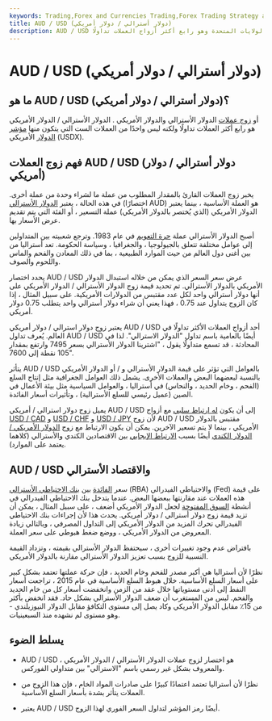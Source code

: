```yaml
---
keywords: Trading,Forex and Currencies Trading,Forex Trading Strategy and Education,Strategy and Education
title: AUD / USD (دولار أسترالي / دولار أمريكي)
description: AUD / USD هو اختصار لتقاطع العملات في أستراليا والولايات المتحدة وهو رابع أكثر أزواج العملات تداولًا.
---
```


# AUD / USD (دولار أسترالي / دولار أمريكي)
## ما هو AUD / USD (دولار أسترالي / دولار أمريكي)؟

أو [زوج عملات](/currencypair) الدولار الأسترالي والدولار الأمريكي . الدولار الأسترالي / الدولار الأمريكي هو رابع أكثر العملات تداولًا ولكنه ليس واحدًا من العملات الست التي يتكون منها [مؤشر الدولار](/usdx) الأمريكي (USDX).

## فهم زوج العملات AUD / USD (دولار أسترالي / دولار أمريكي)

يخبر زوج العملات القارئ بالمقدار المطلوب من عملة ما لشراء وحدة من عملة أخرى. في هذه الحالة ، يعتبر [الدولار الأسترالي](/aud) (اختصارًا AUD) هو العملة الأساسية ، بينما يعتبر الدولار الأمريكي (الذي يُختصر بالدولار الأمريكي) عملة التسعير ، أو الفئة التي يتم تقديم عرض الأسعار بها.

أصبح الدولار الأسترالي عملة [حرة التعويم](/floatingexchangerate) في عام 1983. وترجع شعبيته بين المتداولين إلى عوامل مختلفة تتعلق بالجيولوجيا ، والجغرافيا ، وسياسة الحكومة. تعد أستراليا من بين أغنى دول العالم من حيث الموارد الطبيعية ، بما في ذلك المعادن والفحم والماس واللحوم والصوف.

يحدد اختصار AUD / USD عرض سعر السعر الذي يمكن من خلاله استبدال الدولار الأمريكي بالدولار الأسترالي. تم تحديد قيمة زوج الدولار الأسترالي / الدولار الأمريكي على أنها دولار أسترالي واحد لكل عدد مقتبس من الدولارات الأمريكية. على سبيل المثال ، إذا كان الزوج يتداول عند 0.75 ، فهذا يعني أن شراء دولار أسترالي واحد يتطلب 0.75 دولار أمريكي.

يعتبر زوج دولار استرالي / دولار أمريكي AUD / USD أحد أزواج العملات الأكثر تداولًا في العالم. يُعرف تداول AUD / USD أيضًا بالعامية باسم تداول "الدولار الاسترالي". لذا في المحادثة ، قد تسمع متداولًا يقول ، "اشترينا الدولار الأسترالي بسعر 7495 وارتفع بمقدار 105 نقطة إلى 7600".

يتأثر AUD / USD بالعوامل التي تؤثر على قيمة الدولار الأسترالي و / أو الدولار الأمريكي بالنسبة لبعضهما البعض والعملات الأخرى. يشمل ذلك العوامل الجغرافية مثل إنتاج السلع (الفحم ، وخام الحديد ، والنحاس) في أستراليا ، والعوامل السياسية مثل بيئة الأعمال في الصين (عميل رئيسي للسلع الأسترالية) ، وتأثيرات أسعار الفائدة.

يميل زوج دولار استرالي / أمريكي AUD / USD إلى أن يكون [له ارتباط سلبي](/negative-correlation) مع أزواج [USD / CAD](/usd-cad-us-dollar-canadian-dollar-currency-pair) و [USD / CHF](/usd-chf-us-dollar-swiss-franc-currency-pair) و [USD / JPY](/usd-jpy-us-dollar-japanese-yen-currency-pair) لأن زوج AUD / USD مقتبس بالدولار الأمريكي ، بينما لا يتم تسعير الآخرين. يمكن أن يكون الارتباط مع زوج [الدولار الأمريكي / الدولار الكندي](/usd-cad-us-dollar-canadian-dollar-currency-pair) أيضًا بسبب [الارتباط الإيجابي](/positive-correlation) بين الاقتصادين الكندي والأسترالي (كلاهما يعتمد على الموارد).

## AUD / USD والاقتصاد الأسترالي

سعر [الفائدة](/interest-rate-differential) بين [بنك الاحتياطي الأسترالي](/reserve-bank-of-australia) (RBA) والاحتياطي الفيدرالي (Fed) على قيمة هذه العملات عند مقارنتها ببعضها البعض. عندما يتدخل بنك الاحتياطي الفيدرالي في أنشطة [السوق المفتوحة](/open-market) لجعل الدولار الأمريكي أضعف ، على سبيل المثال ، يمكن أن تزيد قيمة زوج دولار أسترالي / دولار أمريكي. يحدث هذا لأن إجراءات بنك الاحتياطي الفيدرالي تحرك المزيد من الدولار الأمريكي إلى التداول المصرفي ، وبالتالي زيادة المعروض من الدولار الأمريكي ، ووضع ضغط هبوطي على سعر العملة.

بافتراض عدم وجود تغييرات أخرى ، سيحتفظ الدولار الأسترالي بقيمته ، وتزداد القيمة النسبية للزوج بسبب تعزيز الدولار الأسترالي مقارنة بالدولار الأمريكي.

نظرًا لأن أستراليا هي أكبر مصدر للفحم وخام الحديد ، فإن حركة عملتها تعتمد بشكل كبير على أسعار السلع الأساسية. خلال هبوط السلع الأساسية في عام 2015 ، تراجعت أسعار النفط إلى أدنى مستوياتها خلال عقد من الزمن وانخفضت أسعار كل من خام الحديد والفحم. ليس من المستغرب أن ضعف الدولار الأسترالي بشكل حاد. فقد انخفض بأكثر من 15٪ مقابل الدولار الأمريكي وكاد يصل إلى مستوى التكافؤ مقابل الدولار النيوزيلندي - وهو مستوى لم نشهده منذ السبعينيات.

## يسلط الضوء

- AUD / USD هو اختصار لزوج عملات الدولار الأسترالي / الدولار الأمريكي ، والمعروف بشكل غير رسمي باسم "الاسترالي" بين متداولي الفوركس.

- نظرًا لأن أستراليا تعتمد اعتمادًا كبيرًا على صادرات المواد الخام ، فإن هذا الزوج من العملات يتأثر بشدة بأسعار السلع الأساسية.

- يعتبر AUD / USD أيضًا رمز المؤشر لتداول السعر الفوري لهذا الزوج.

